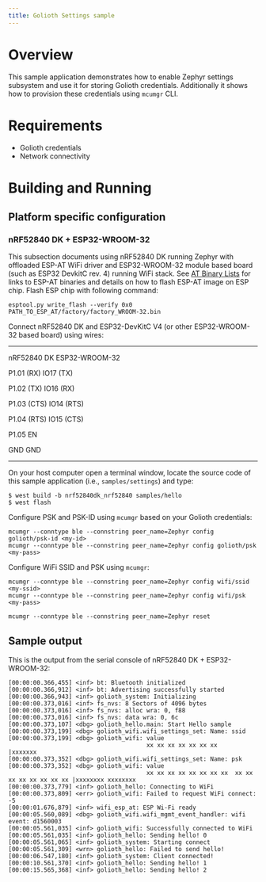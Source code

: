 ```yaml
---
title: Golioth Settings sample
---
```


# Overview

This sample application demonstrates how to enable Zephyr settings
subsystem and use it for storing Golioth credentials. Additionally it
shows how to provision these credentials using `mcumgr` CLI.

# Requirements

-   Golioth credentials
-   Network connectivity

# Building and Running

## Platform specific configuration

### nRF52840 DK + ESP32-WROOM-32

This subsection documents using nRF52840 DK running Zephyr with
offloaded ESP-AT WiFi driver and ESP32-WROOM-32 module based board (such
as ESP32 DevkitC rev. 4) running WiFi stack. See [AT Binary
Lists](https://docs.espressif.com/projects/esp-at/en/latest/AT_Binary_Lists/index.html)
for links to ESP-AT binaries and details on how to flash ESP-AT image on
ESP chip. Flash ESP chip with following command:

``` console
esptool.py write_flash --verify 0x0 PATH_TO_ESP_AT/factory/factory_WROOM-32.bin
```

Connect nRF52840 DK and ESP32-DevKitC V4 (or other ESP32-WROOM-32 based
board) using wires:

  ----------- ----------------
  nRF52840 DK ESP32-WROOM-32

  P1.01 (RX)  IO17 (TX)

  P1.02 (TX)  IO16 (RX)

  P1.03 (CTS) IO14 (RTS)

  P1.04 (RTS) IO15 (CTS)

  P1.05       EN

  GND         GND
  ----------- ----------------

On your host computer open a terminal window, locate the source code of
this sample application (i.e., `samples/settings`) and type:

``` console
$ west build -b nrf52840dk_nrf52840 samples/hello
$ west flash
```

Configure PSK and PSK-ID using `mcumgr` based on your Golioth
credentials:

``` console
mcumgr --conntype ble --connstring peer_name=Zephyr config golioth/psk-id <my-id>
mcumgr --conntype ble --connstring peer_name=Zephyr config golioth/psk <my-pass>
```

Configure WiFi SSID and PSK using `mcumgr`:

``` console
mcumgr --conntype ble --connstring peer_name=Zephyr config wifi/ssid <my-ssid>
mcumgr --conntype ble --connstring peer_name=Zephyr config wifi/psk <my-pass>
```

``` console
mcumgr --conntype ble --connstring peer_name=Zephyr reset
```

## Sample output

This is the output from the serial console of nRF52840 DK +
ESP32-WROOM-32:

``` console
[00:00:00.366,455] <inf> bt: Bluetooth initialized
[00:00:00.366,912] <inf> bt: Advertising successfully started
[00:00:00.366,943] <inf> golioth_system: Initializing
[00:00:00.373,016] <inf> fs_nvs: 8 Sectors of 4096 bytes
[00:00:00.373,016] <inf> fs_nvs: alloc wra: 0, f88
[00:00:00.373,016] <inf> fs_nvs: data wra: 0, 6c
[00:00:00.373,107] <dbg> golioth_hello.main: Start Hello sample
[00:00:00.373,199] <dbg> golioth_wifi.wifi_settings_set: Name: ssid
[00:00:00.373,199] <dbg> golioth_wifi: value
                                       xx xx xx xx xx xx xx                             |xxxxxxx
[00:00:00.373,352] <dbg> golioth_wifi.wifi_settings_set: Name: psk
[00:00:00.373,352] <dbg> golioth_wifi: value
                                       xx xx xx xx xx xx xx xx  xx xx xx xx xx xx xx xx |xxxxxxxx xxxxxxxx
[00:00:00.373,779] <inf> golioth_hello: Connecting to WiFi
[00:00:00.373,809] <err> golioth_wifi: Failed to request WiFi connect: -5
[00:00:01.676,879] <inf> wifi_esp_at: ESP Wi-Fi ready
[00:00:05.560,089] <dbg> golioth_wifi.wifi_mgmt_event_handler: wifi event: d1560003
[00:00:05.561,035] <inf> golioth_wifi: Successfully connected to WiFi
[00:00:05.561,035] <inf> golioth_hello: Sending hello! 0
[00:00:05.561,065] <inf> golioth_system: Starting connect
[00:00:05.561,309] <wrn> golioth_hello: Failed to send hello!
[00:00:06.547,180] <inf> golioth_system: Client connected!
[00:00:10.561,370] <inf> golioth_hello: Sending hello! 1
[00:00:15.565,368] <inf> golioth_hello: Sending hello! 2
```
